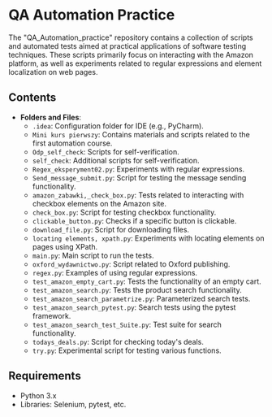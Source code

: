 # QA Automation Practice

The "QA_Automation_practice" repository contains a collection of scripts and automated tests aimed at practical applications of software testing techniques. These scripts primarily focus on interacting with the Amazon platform, as well as experiments related to regular expressions and element localization on web pages.

## Contents

- **Folders and Files**:
  - `.idea`: Configuration folder for IDE (e.g., PyCharm).
  - `Mini kurs pierwszy`: Contains materials and scripts related to the first automation course.
  - `Odp_self_check`: Scripts for self-verification.
  - `self_check`: Additional scripts for self-verification.
  - `Regex_eksperyment02.py`: Experiments with regular expressions.
  - `Send_message_submit.py`: Script for testing the message sending functionality.
  - `amazon_zabawki,_check_box.py`: Tests related to interacting with checkbox elements on the Amazon site.
  - `check_box.py`: Script for testing checkbox functionality.
  - `clickable_button.py`: Checks if a specific button is clickable.
  - `download_file.py`: Script for downloading files.
  - `locating elements, xpath.py`: Experiments with locating elements on pages using XPath.
  - `main.py`: Main script to run the tests.
  - `oxford_wydawnictwo.py`: Script related to Oxford publishing.
  - `regex.py`: Examples of using regular expressions.
  - `test_amazon_empty_cart.py`: Tests the functionality of an empty cart.
  - `test_amazon_search.py`: Tests the product search functionality.
  - `test_amazon_search_parametrize.py`: Parameterized search tests.
  - `test_amazon_search_pytest.py`: Search tests using the pytest framework.
  - `test_amazon_search_test_Suite.py`: Test suite for search functionality.
  - `todays_deals.py`: Script for checking today's deals.
  - `try.py`: Experimental script for testing various functions.

## Requirements

- Python 3.x
- Libraries: Selenium, pytest, etc.
